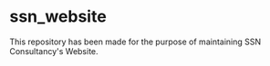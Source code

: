 # ssn_website
This repository has been made for the purpose of maintaining SSN Consultancy's Website.
